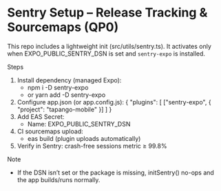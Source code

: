 # Sentry Setup – Release Tracking & Sourcemaps (QP0)

This repo includes a lightweight init (src/utils/sentry.ts). It activates only
when EXPO_PUBLIC_SENTRY_DSN is set and `sentry-expo` is installed.

Steps

1. Install dependency (managed Expo):
   - npm i -D sentry-expo
   - or yarn add -D sentry-expo
2. Configure app.json (or app.config.js): { "plugins": [ ["sentry-expo",
   { "project": "tapango-mobile" }] ] }
3. Add EAS Secret:
   - Name: EXPO_PUBLIC_SENTRY_DSN
4. CI sourcemaps upload:
   - eas build (plugin uploads automatically)
5. Verify in Sentry: crash-free sessions metric ≥ 99.8%

Note

- If the DSN isn’t set or the package is missing, initSentry() no-ops and the
  app builds/runs normally.
